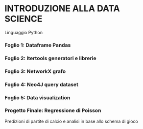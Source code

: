 <h1>INTRODUZIONE ALLA DATA SCIENCE</h1>
Linguaggio Python
<h3>Foglio 1: Dataframe Pandas</h3>
<h3>Foglio 2: Itertools generatori e librerie</h3>
<h3>Foglio 3: NetworkX grafo</h3>
<h3>Foglio 4: Neo4J query dataset</h3>
<h3>Foglio 5: Data visualization</h3>
<h3>Progetto Finale: Regressione di Poisson</h3>
Predizioni di partite di calcio e analisi in base allo schema di gioco
